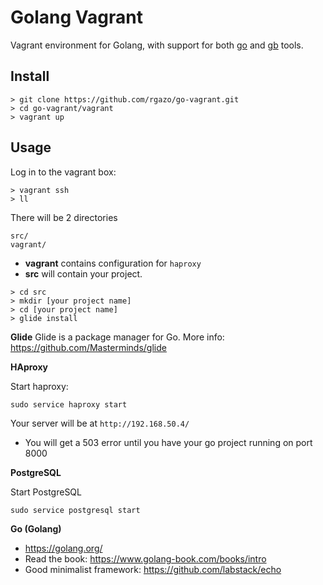 # Golang Vagrant

Vagrant environment for Golang, with support for both [go](http://golang.org/doc/install) and [gb](https://github.com/constabulary/gb) tools.

## Install
```
> git clone https://github.com/rgazo/go-vagrant.git
> cd go-vagrant/vagrant
> vagrant up
```

## Usage

Log in to the vagrant box:
```
> vagrant ssh
> ll
```

There will be 2 directories
```
src/
vagrant/
```

* **vagrant** contains configuration for `haproxy`
* **src** will contain your project.

```
> cd src
> mkdir [your project name]
> cd [your project name]
> glide install
```

**Glide**
Glide is a package manager for Go. More info: https://github.com/Masterminds/glide

**HAproxy**

Start haproxy:
```
sudo service haproxy start
```
Your server will be at `http://192.168.50.4/`
* You will get a 503 error until you have your go project running on port 8000

**PostgreSQL**

Start PostgreSQL
```
sudo service postgresql start
```

**Go (Golang)**

* https://golang.org/
* Read the book: https://www.golang-book.com/books/intro
* Good minimalist framework: https://github.com/labstack/echo

